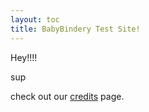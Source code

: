 ```yaml
---
layout: toc
title: BabyBindery Test Site!
---
```


Hey!!!!

sup

check out our [credits](credits.html) page.
